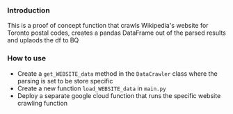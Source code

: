 ### Introduction
This is a proof of concept function that crawls Wikipedia\'s website for Toronto postal codes, creates a pandas DataFrame out of the parsed results and uplaods the df to BQ

### How to use
* Create a `get_WEBSITE_data` method in the `DataCrawler` class where the parsing is set to be store specific
* Create a new function `load_WEBSITE_data` in `main.py` 
* Deploy a separate google cloud function that runs the specific website crawling function
   